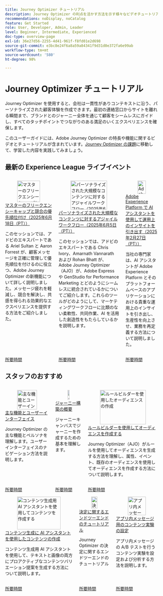```yaml
---
title: Journey Optimizer チュートリアル
description: Journey Optimizer の利点を活かす方法を示す様々なビデオチュートリアルが用意されています。
recommendations: noDisplay, noCatalog
feature: Get Started
role: User, Developer, Admin, Leader
level: Beginner, Intermediate, Experienced
doc-type: overview-page
exl-id: 36e27d56-2255-4d41-961f-f8fd01e2d698
source-git-commit: e3bc8e24f6a8a59a84341f9d31d0e372fa6e99ab
workflow-type: tm+mt
source-wordcount: '580'
ht-degree: 98%

---
```



# Journey Optimizer チュートリアル

Journey Optimizer を使用すると、会社は一貫性がありコンテキストに沿う、パーソナライズされた顧客体験を作成できます。最初の連絡窓口からサイトを離れる瞬間まで、ブランドとのジャーニー全体を通じて顧客をシームレスにガイドし、すべてのタッチポイントでつながりのある満足のいくエクスペリエンスを確保します。

このユーザーガイドには、Adobe Journey Optimizer の特長や機能に関するビデオとチュートリアルが含まれています。[Journey Optimizer の課題](https://experienceleague.adobe.com/ja/docs/journey-optimizer-learn/challenges/introduction-and-prerequisites)に移動して、学習した内容を実践してみましょう。

<div id="recs-overview-body-1"></div>
<div id="recs-overview-body-2"></div>
<div id="recs-overview-body-3"></div>
<div id="recs-overview-body-4"></div>
<div id="recs-overview-body-5"></div>
<div id="recs-overview-body-6"></div>



## 最新の Experience League ライブイベント

<!-- CARDS
* https://experienceleague.adobe.com/ja/docs/events/experience-league-live-recordings/episodes/exl-live-episode-07-31-25
    {title = Fueling Personalized Content in Journey Optimizer with AEM Content Fragments and Dynamic Media (July 31 2025)}
    {description = In this session, Jyothitha Chandran, Chris Ivory, and Kaitlin White showcased how Adobe Journey Optimizer (AJO) integrates seamlessly with Adobe Experience Manager (AEM) Sites Content Fragments and AEM Assets Dynamic Media to deliver scalable, real-time personalization across every channel.}
* https://experienceleague.adobe.com/ja/docs/events/experience-league-live-recordings/episodes/exl-live-episode-06-18-25
  {title = Master Frequency Capping & Conflict Prioritization (June 18, 2025)}
  {description = In this session, Adobe experts Ariel Sultan and Aaron Forrest dove into new features in Adobe Journey Optimizer to help you govern and prioritize customer messages with precision. They showed how to reduce messaging fatigue, resolve conflicts, and deliver impactful experiences that resonate. }
* https://experienceleague.adobe.com/ja/docs/events/experience-league-live-recordings/episodes/exl-live-episode-40-2024-10-24
     {title = Agile Workflows for Personalized Content at Scale (June 05, 2025)}
     {description = In this session, Adobe experts Chris Ivory, Amarnath Vannarath, and Rohan Bhatt showcase how Adobe Journey Optimizer (AJO) seamlessly integrates with Adobe Express and GenStudio for Performance Marketing. Learn how these tools bring unparalleled flexibility, collaboration, and AI-powered creativity to your marketing workflows.}
-->
<!-- START CARDS HTML - DO NOT MODIFY BY HAND -->
<div class="columns">
    <div class="column is-half-tablet is-half-desktop is-one-third-widescreen" aria-label="Master Frequency Capping & Conflict Prioritization (June 18, 2025)">
        <div class="card" style="height: 100%; display: flex; flex-direction: column; height: 100%;">
            <div class="card-image">
                <figure class="image x-is-16by9">
                    <a href="https://experienceleague.adobe.com/ja/docs/events/experience-league-live-recordings/episodes/exl-live-episode-06-18-25" title="マスターのフリークエンシーキャップと競合の優先順位付け（2025年6月18日（PT））" target="_blank" rel="referrer">
                        <img class="is-bordered-r-small" src="https://video.tv.adobe.com/v/3464052/?format=jpeg&nocache=1754352423711" alt="マスターのフリークエンシーキャップと競合の優先順位付け（2025年6月18日（PT））"
                             style="width: 100%; aspect-ratio: 16 / 9; object-fit: cover; overflow: hidden; display: block; margin: auto;">
                    </a>
                </figure>
            </div>
            <div class="card-content is-padded-small" style="display: flex; flex-direction: column; flex-grow: 1; justify-content: space-between;">
                <div class="top-card-content">
                    <p class="headline is-size-6 has-text-weight-bold">
                        <a href="https://experienceleague.adobe.com/ja/docs/events/experience-league-live-recordings/episodes/exl-live-episode-06-18-25" target="_blank" rel="referrer" title="マスターのフリークエンシーキャップと競合の優先順位付け（2025年6月18日（PT））">マスターのフリークエンシーキャップと競合の優先順位付け（2025年6月18日（PT））</a>
                    </p>
                    <p class="is-size-6">このセッションでは、アドビのエキスパートである Ariel Sultan と Aaron Forrest が、顧客メッセージを正確に管理して優先順位を付けるのに役立つ、Adobe Journey Optimizer の新機能について詳しく説明しました。メッセージ疲れを軽減し、競合を解決し、共感を得られる効果的なエクスペリエンスを提供する方法をご紹介しました。</p>
                </div>
                <a href="https://experienceleague.adobe.com/ja/docs/events/experience-league-live-recordings/episodes/exl-live-episode-06-18-25" target="_blank" rel="referrer" class="spectrum-Button spectrum-Button--outline spectrum-Button--primary spectrum-Button--sizeM" style="align-self: flex-start; margin-top: 1rem;">
                    <span class="spectrum-Button-label has-no-wrap has-text-weight-bold">所要時間</span>
                </a>
            </div>
        </div>
    </div>
    <div class="column is-half-tablet is-half-desktop is-one-third-widescreen" aria-label="Agile Workflows for Personalized Content at Scale (June 05, 2025)">
        <div class="card" style="height: 100%; display: flex; flex-direction: column; height: 100%;">
            <div class="card-image">
                <figure class="image x-is-16by9">
                    <a href="https://experienceleague.adobe.com/ja/docs/events/experience-league-live-recordings/episodes/exl-live-episode-40-2024-10-24" title="パーソナライズされた大規模なコンテンツに対するアジャイルワークフロー（2025年6月5日（PT））" target="_blank" rel="referrer">
                        <img class="is-bordered-r-small" src="https://video.tv.adobe.com/v/3436457?format=jpeg&nocache=1754352423672" alt="パーソナライズされた大規模なコンテンツに対するアジャイルワークフロー（2025年6月5日（PT））"
                             style="width: 100%; aspect-ratio: 16 / 9; object-fit: cover; overflow: hidden; display: block; margin: auto;">
                    </a>
                </figure>
            </div>
            <div class="card-content is-padded-small" style="display: flex; flex-direction: column; flex-grow: 1; justify-content: space-between;">
                <div class="top-card-content">
                    <p class="headline is-size-6 has-text-weight-bold">
                        <a href="https://experienceleague.adobe.com/ja/docs/events/experience-league-live-recordings/episodes/exl-live-episode-40-2024-10-24" target="_blank" rel="referrer" title="パーソナライズされた大規模なコンテンツに対するアジャイルワークフロー（2025年6月5日（PT））">パーソナライズされた大規模なコンテンツに対するアジャイルワークフロー（2025年6月5日（PT））</a>
                    </p>
                    <p class="is-size-6">このセッションでは、アドビのエキスパートである Chris Ivory、Amarnath Vannarath および Rohan Bhatt が、Adobe Journey Optimizer（AJO）が、Adobe Express や GenStudio for Performance Marketing とどのようにシームレスに統合されているかについてご紹介します。これらのツールがどのようにして、マーケティングワークフローに比類のない柔軟性、共同作業、AI を活用した創造性をもたらしているかを説明します。</p>
                </div>
                <a href="https://experienceleague.adobe.com/ja/docs/events/experience-league-live-recordings/episodes/exl-live-episode-40-2024-10-24" target="_blank" rel="referrer" class="spectrum-Button spectrum-Button--outline spectrum-Button--primary spectrum-Button--sizeM" style="align-self: flex-start; margin-top: 1rem;">
                    <span class="spectrum-Button-label has-no-wrap has-text-weight-bold">所要時間</span>
                </a>
            </div>
        </div>
    </div>
    <div class="column is-half-tablet is-half-desktop is-one-third-widescreen" aria-label="Unlocking operational insights with AI Assistant in Adobe Experience Platform (February 27, 2025)">
        <div class="card" style="height: 100%; display: flex; flex-direction: column; height: 100%;">
            <div class="card-image">
                <figure class="image x-is-16by9">
                    <a href="https://experienceleague.adobe.com/ja/docs/events/experience-league-live-recordings/episodes/exl-live-episode-02-27-25" title="Adobe Experience Platform で AI アシスタントを使用して運用上のインサイトを引き出す（2025年2月27日（PT））" target="_blank" rel="referrer">
                        <img class="is-bordered-r-small" src="https://video.tv.adobe.com/v/3448635/?format=jpeg&nocache=1754352423584" alt="Adobe Experience Platform で AI アシスタントを使用して運用上のインサイトを引き出す（2025年2月27日（PT））"
                             style="width: 100%; aspect-ratio: 16 / 9; object-fit: cover; overflow: hidden; display: block; margin: auto;">
                    </a>
                </figure>
            </div>
            <div class="card-content is-padded-small" style="display: flex; flex-direction: column; flex-grow: 1; justify-content: space-between;">
                <div class="top-card-content">
                    <p class="headline is-size-6 has-text-weight-bold">
                        <a href="https://experienceleague.adobe.com/ja/docs/events/experience-league-live-recordings/episodes/exl-live-episode-02-27-25" target="_blank" rel="referrer" title="Adobe Experience Platform で AI アシスタントを使用して運用上のインサイトを引き出す（2025年2月27日（PT））">Adobe Experience Platform で AI アシスタントを使用して運用上のインサイトを引き出す（2025年2月27日（PT））</a>
                    </p>
                    <p class="is-size-6">当社の専門家は、AI アシスタントが Adobe Experience Platform とそのプラットフォームベースのアプリケーションにおける貴重な運用上のインサイトを引き出し、生産性を向上させ、業務を再定義する方法について説明しました。</p>
                </div>
                <a href="https://experienceleague.adobe.com/ja/docs/events/experience-league-live-recordings/episodes/exl-live-episode-02-27-25" target="_blank" rel="referrer" class="spectrum-Button spectrum-Button--outline spectrum-Button--primary spectrum-Button--sizeM" style="align-self: flex-start; margin-top: 1rem;">
                    <span class="spectrum-Button-label has-no-wrap has-text-weight-bold">所要時間</span>
                </a>
            </div>
        </div>
    </div>
</div>
<!-- END CARDS HTML - DO NOT MODIFY BY HAND -->

<div id="staff-picks-section">

## スタッフのおすすめ

<!-- CARDS
* https://experienceleague.adobe.com/ja/docs/journey-optimizer-learn/tutorials/introduction-to-journey-optimizer/key-capabilities-and-user-interface
* https://experienceleague.adobe.com/ja/docs/journey-optimizer-learn/tutorials/create-journeys/introduction-to-building-a-journey
* https://experienceleague.adobe.com/ja/docs/journey-optimizer-learn/tutorials/profiles-audiences-subscriptions/create-audiences-using-the-rule-builder
-->
<!-- START CARDS HTML - DO NOT MODIFY BY HAND -->
<div class="columns">
    <div class="column is-half-tablet is-half-desktop is-one-third-widescreen" aria-label="Key capabilities and the user interface">
        <div class="card" style="height: 100%; display: flex; flex-direction: column; height: 100%;">
            <div class="card-image">
                <figure class="image x-is-16by9">
                    <a href="https://experienceleague.adobe.com/ja/docs/journey-optimizer-learn/tutorials/introduction-to-journey-optimizer/key-capabilities-and-user-interface" title="主な機能とユーザーインターフェイス" target="_blank" rel="referrer">
                        <img class="is-bordered-r-small" src="https://video.tv.adobe.com/v/3430316?format=jpeg&nocache=1754352424467&captions=jpn" alt="主な機能とユーザーインターフェイス"
                             style="width: 100%; aspect-ratio: 16 / 9; object-fit: cover; overflow: hidden; display: block; margin: auto;">
                    </a>
                </figure>
            </div>
            <div class="card-content is-padded-small" style="display: flex; flex-direction: column; flex-grow: 1; justify-content: space-between;">
                <div class="top-card-content">
                    <p class="headline is-size-6 has-text-weight-bold">
                        <a href="https://experienceleague.adobe.com/ja/docs/journey-optimizer-learn/tutorials/introduction-to-journey-optimizer/key-capabilities-and-user-interface" target="_blank" rel="referrer" title="主な機能とユーザーインターフェイス">主な機能とユーザーインターフェイス</a>
                    </p>
                    <p class="is-size-6">Journey Optimizer の主な機能とペルソナを理解します。ユーザーインターフェイスのナビゲーション方法を説明します。</p>
                </div>
                <a href="https://experienceleague.adobe.com/ja/docs/journey-optimizer-learn/tutorials/introduction-to-journey-optimizer/key-capabilities-and-user-interface" target="_blank" rel="referrer" class="spectrum-Button spectrum-Button--outline spectrum-Button--primary spectrum-Button--sizeM" style="align-self: flex-start; margin-top: 1rem;">
                    <span class="spectrum-Button-label has-no-wrap has-text-weight-bold">所要時間</span>
                </a>
            </div>
        </div>
    </div>
    <div class="column is-half-tablet is-half-desktop is-one-third-widescreen" aria-label="Introduction to building a journey">
        <div class="card" style="height: 100%; display: flex; flex-direction: column; height: 100%;">
            <div class="card-image">
                <figure class="image x-is-16by9">
                    <a href="https://experienceleague.adobe.com/ja/docs/journey-optimizer-learn/tutorials/create-journeys/introduction-to-building-a-journey" title="ジャーニー構築の概要" target="_blank" rel="referrer">
                        <img class="is-bordered-r-small" src="https://video.tv.adobe.com/v/3430350?format=jpeg&nocache=1754352424452&captions=jpn" alt="ジャーニー構築の概要"
                             style="width: 100%; aspect-ratio: 16 / 9; object-fit: cover; overflow: hidden; display: block; margin: auto;">
                    </a>
                </figure>
            </div>
            <div class="card-content is-padded-small" style="display: flex; flex-direction: column; flex-grow: 1; justify-content: space-between;">
                <div class="top-card-content">
                    <p class="headline is-size-6 has-text-weight-bold">
                        <a href="https://experienceleague.adobe.com/ja/docs/journey-optimizer-learn/tutorials/create-journeys/introduction-to-building-a-journey" target="_blank" rel="referrer" title="ジャーニー構築の概要">ジャーニー構築の概要</a>
                    </p>
                    <p class="is-size-6">ジャーニーキャンバスでジャーニーを作成するための基本を理解します。</p>
                </div>
                <a href="https://experienceleague.adobe.com/ja/docs/journey-optimizer-learn/tutorials/create-journeys/introduction-to-building-a-journey" target="_blank" rel="referrer" class="spectrum-Button spectrum-Button--outline spectrum-Button--primary spectrum-Button--sizeM" style="align-self: flex-start; margin-top: 1rem;">
                    <span class="spectrum-Button-label has-no-wrap has-text-weight-bold">所要時間</span>
                </a>
            </div>
        </div>
    </div>
    <div class="column is-half-tablet is-half-desktop is-one-third-widescreen" aria-label="Create an audience using the rule builder">
        <div class="card" style="height: 100%; display: flex; flex-direction: column; height: 100%;">
            <div class="card-image">
                <figure class="image x-is-16by9">
                    <a href="https://experienceleague.adobe.com/ja/docs/journey-optimizer-learn/tutorials/profiles-audiences-subscriptions/create-audiences-using-the-rule-builder" title="ルールビルダーを使用したオーディエンスの作成" target="_blank" rel="referrer">
                        <img class="is-bordered-r-small" src="https://video.tv.adobe.com/v/3430329?format=jpeg&nocache=1754352424460&captions=jpn" alt="ルールビルダーを使用したオーディエンスの作成"
                             style="width: 100%; aspect-ratio: 16 / 9; object-fit: cover; overflow: hidden; display: block; margin: auto;">
                    </a>
                </figure>
            </div>
            <div class="card-content is-padded-small" style="display: flex; flex-direction: column; flex-grow: 1; justify-content: space-between;">
                <div class="top-card-content">
                    <p class="headline is-size-6 has-text-weight-bold">
                        <a href="https://experienceleague.adobe.com/ja/docs/journey-optimizer-learn/tutorials/profiles-audiences-subscriptions/create-audiences-using-the-rule-builder" target="_blank" rel="referrer" title="ルールビルダーを使用したオーディエンスの作成">ルールビルダーを使用してオーディエンスを作成する</a>
                    </p>
                    <p class="is-size-6">Journey Optimizer（AJO）がルールを使用してオーディエンスを生成する方法を理解し、属性、イベント、既存のオーディエンスを使用してオーディエンスを作成する方法について説明します。</p>
                </div>
                <a href="https://experienceleague.adobe.com/ja/docs/journey-optimizer-learn/tutorials/profiles-audiences-subscriptions/create-audiences-using-the-rule-builder" target="_blank" rel="referrer" class="spectrum-Button spectrum-Button--outline spectrum-Button--primary spectrum-Button--sizeM" style="align-self: flex-start; margin-top: 1rem;">
                    <span class="spectrum-Button-label has-no-wrap has-text-weight-bold">所要時間</span>
                </a>
            </div>
        </div>
    </div>
</div>
<!-- END CARDS HTML - DO NOT MODIFY BY HAND -->

<!-- CARDS
* https://experienceleague.adobe.com/ja/docs/journey-optimizer-learn/tutorials/content-management/ai-assistant/create-content-using-ai-assistant-for-content-generation
* https://experienceleague.adobe.com/ja/docs/journey-optimizer-learn/tutorials/decision-capabilities/decisioning/decisioning-end-to-end
* https://experienceleague.adobe.com/ja/docs/journey-optimizer-learn/tutorials/channels/in-app-channel/content-experiments-for-in-app-messages
-->
<!-- START CARDS HTML - DO NOT MODIFY BY HAND -->
<div class="columns">
    <div class="column is-half-tablet is-half-desktop is-one-third-widescreen" aria-label="Create content using AI Assistant for content generation">
        <div class="card" style="height: 100%; display: flex; flex-direction: column; height: 100%;">
            <div class="card-image">
                <figure class="image x-is-16by9">
                    <a href="https://experienceleague.adobe.com/ja/docs/journey-optimizer-learn/tutorials/content-management/ai-assistant/create-content-using-ai-assistant-for-content-generation" title="コンテンツ生成用 AI アシスタントを使用してコンテンツを作成する" target="_blank" rel="referrer">
                        <img class="is-bordered-r-small" src="https://video.tv.adobe.com/v/3434636/?format=jpeg&nocache=1750720619194&captions=jpn" alt="コンテンツ生成用 AI アシスタントを使用してコンテンツを作成する"
                             style="width: 100%; aspect-ratio: 16 / 9; object-fit: cover; overflow: hidden; display: block; margin: auto;">
                    </a>
                </figure>
            </div>
            <div class="card-content is-padded-small" style="display: flex; flex-direction: column; flex-grow: 1; justify-content: space-between;">
                <div class="top-card-content">
                    <p class="headline is-size-6 has-text-weight-bold">
                        <a href="https://experienceleague.adobe.com/ja/docs/journey-optimizer-learn/tutorials/content-management/ai-assistant/create-content-using-ai-assistant-for-content-generation" target="_blank" rel="referrer" title="コンテンツ生成用 AI アシスタントを使用してコンテンツを作成する"> コンテンツ生成に AI アシスタントを使用したコンテンツの作成 </a>
                    </p>
                    <p class="is-size-6">コンテンツ生成用 AI アシスタントを使用して、テキストと画像の両方にプロアクティブなコンテンツバリエーション提案を生成する方法について説明します。</p>
                </div>
                <a href="https://experienceleague.adobe.com/ja/docs/journey-optimizer-learn/tutorials/content-management/ai-assistant/create-content-using-ai-assistant-for-content-generation" target="_blank" rel="referrer" class="spectrum-Button spectrum-Button--outline spectrum-Button--primary spectrum-Button--sizeM" style="align-self: flex-start; margin-top: 1rem;">
                    <span class="spectrum-Button-label has-no-wrap has-text-weight-bold">所要時間</span>
                </a>
            </div>
        </div>
    </div>
    <div class="column is-half-tablet is-half-desktop is-one-third-widescreen" aria-label="Decisioning end-to-end walkthrough">
        <div class="card" style="height: 100%; display: flex; flex-direction: column; height: 100%;">
            <div class="card-image">
                <figure class="image x-is-16by9">
                    <a href="https://experienceleague.adobe.com/ja/docs/journey-optimizer-learn/tutorials/decision-capabilities/decisioning/decisioning-end-to-end" title="決定に関するエンドツーエンドのチュートリアル" target="_blank" rel="referrer">
                        <img class="is-bordered-r-small" src="https://video.tv.adobe.com/v/3451100/?format=jpeg&nocache=1754352425190" alt="決定に関するエンドツーエンドのチュートリアル"
                             style="width: 100%; aspect-ratio: 16 / 9; object-fit: cover; overflow: hidden; display: block; margin: auto;">
                    </a>
                </figure>
            </div>
            <div class="card-content is-padded-small" style="display: flex; flex-direction: column; flex-grow: 1; justify-content: space-between;">
                <div class="top-card-content">
                    <p class="headline is-size-6 has-text-weight-bold">
                        <a href="https://experienceleague.adobe.com/ja/docs/journey-optimizer-learn/tutorials/decision-capabilities/decisioning/decisioning-end-to-end" target="_blank" rel="referrer" title="決定に関するエンドツーエンドのチュートリアル">決定に関するエンドツーエンドのチュートリアル</a>
                    </p>
                    <p class="is-size-6">Journey Optimizer の決定に関するエンドツーエンドのチュートリアル</p>
                </div>
                <a href="https://experienceleague.adobe.com/ja/docs/journey-optimizer-learn/tutorials/decision-capabilities/decisioning/decisioning-end-to-end" target="_blank" rel="referrer" class="spectrum-Button spectrum-Button--outline spectrum-Button--primary spectrum-Button--sizeM" style="align-self: flex-start; margin-top: 1rem;">
                    <span class="spectrum-Button-label has-no-wrap has-text-weight-bold">所要時間</span>
                </a>
            </div>
        </div>
    </div>
    <div class="column is-half-tablet is-half-desktop is-one-third-widescreen" aria-label="Configure content experiments for in-app messages">
        <div class="card" style="height: 100%; display: flex; flex-direction: column; height: 100%;">
            <div class="card-image">
                <figure class="image x-is-16by9">
                    <a href="https://experienceleague.adobe.com/ja/docs/journey-optimizer-learn/tutorials/channels/in-app-channel/content-experiments-for-in-app-messages" title="アプリ内メッセージ用のコンテンツ実験の設定" target="_blank" rel="referrer">
                        <img class="is-bordered-r-small" src="https://video.tv.adobe.com/v/3445289/?format=jpeg&nocache=1754352425182&captions=jpn" alt="アプリ内メッセージ用のコンテンツ実験の設定"
                             style="width: 100%; aspect-ratio: 16 / 9; object-fit: cover; overflow: hidden; display: block; margin: auto;">
                    </a>
                </figure>
            </div>
            <div class="card-content is-padded-small" style="display: flex; flex-direction: column; flex-grow: 1; justify-content: space-between;">
                <div class="top-card-content">
                    <p class="headline is-size-6 has-text-weight-bold">
                        <a href="https://experienceleague.adobe.com/ja/docs/journey-optimizer-learn/tutorials/channels/in-app-channel/content-experiments-for-in-app-messages" target="_blank" rel="referrer" title="アプリ内メッセージ用のコンテンツ実験の設定">アプリ内メッセージ用のコンテンツ実験の設定</a>
                    </p>
                    <p class="is-size-6">アプリ内メッセージの A/B テストを行うコンテンツ実験を設定および分析する方法を説明します。</p>
                </div>
                <a href="https://experienceleague.adobe.com/ja/docs/journey-optimizer-learn/tutorials/channels/in-app-channel/content-experiments-for-in-app-messages" target="_blank" rel="referrer" class="spectrum-Button spectrum-Button--outline spectrum-Button--primary spectrum-Button--sizeM" style="align-self: flex-start; margin-top: 1rem;">
                    <span class="spectrum-Button-label has-no-wrap has-text-weight-bold">所要時間</span>
                </a>
            </div>
        </div>
    </div>
</div>
<!-- END CARDS HTML - DO NOT MODIFY BY HAND -->
